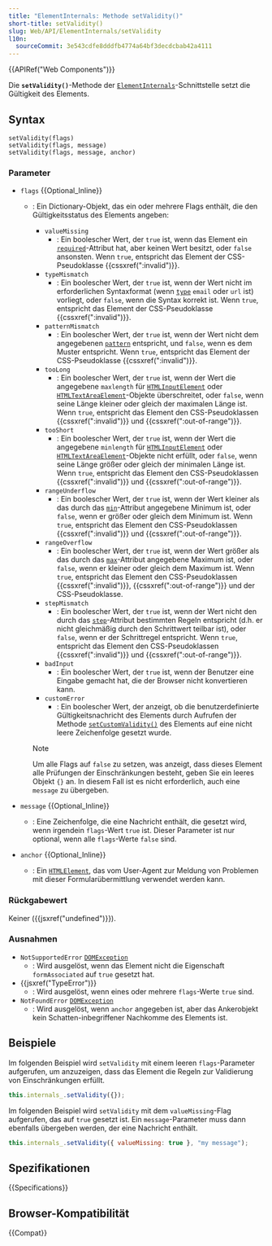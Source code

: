 ```yaml
---
title: "ElementInternals: Methode setValidity()"
short-title: setValidity()
slug: Web/API/ElementInternals/setValidity
l10n:
  sourceCommit: 3e543cdfe8dddfb4774a64bf3decdcbab42a4111
---
```


{{APIRef("Web Components")}}

Die **`setValidity()`**-Methode der [`ElementInternals`](/de/docs/Web/API/ElementInternals)-Schnittstelle setzt die Gültigkeit des Elements.

## Syntax

```js-nolint
setValidity(flags)
setValidity(flags, message)
setValidity(flags, message, anchor)
```

### Parameter

- `flags` {{Optional_Inline}}

  - : Ein Dictionary-Objekt, das ein oder mehrere Flags enthält, die den Gültigkeitsstatus des Elements angeben:

    - `valueMissing`
      - : Ein boolescher Wert, der `true` ist, wenn das Element ein [`required`](/de/docs/Web/HTML/Reference/Elements/input#required)-Attribut hat, aber keinen Wert besitzt, oder `false` ansonsten. Wenn `true`, entspricht das Element der CSS-Pseudoklasse {{cssxref(":invalid")}}.
    - `typeMismatch`
      - : Ein boolescher Wert, der `true` ist, wenn der Wert nicht im erforderlichen Syntaxformat (wenn [`type`](/de/docs/Web/HTML/Reference/Elements/input#type) `email` oder `url` ist) vorliegt, oder `false`, wenn die Syntax korrekt ist. Wenn `true`, entspricht das Element der CSS-Pseudoklasse {{cssxref(":invalid")}}.
    - `patternMismatch`
      - : Ein boolescher Wert, der `true` ist, wenn der Wert nicht dem angegebenen [`pattern`](/de/docs/Web/HTML/Reference/Elements/input#pattern) entspricht, und `false`, wenn es dem Muster entspricht. Wenn `true`, entspricht das Element der CSS-Pseudoklasse {{cssxref(":invalid")}}.
    - `tooLong`
      - : Ein boolescher Wert, der `true` ist, wenn der Wert die angegebene `maxlength` für [`HTMLInputElement`](/de/docs/Web/API/HTMLInputElement) oder [`HTMLTextAreaElement`](/de/docs/Web/API/HTMLTextAreaElement)-Objekte überschreitet, oder `false`, wenn seine Länge kleiner oder gleich der maximalen Länge ist. Wenn `true`, entspricht das Element den CSS-Pseudoklassen {{cssxref(":invalid")}} und {{cssxref(":out-of-range")}}.
    - `tooShort`
      - : Ein boolescher Wert, der `true` ist, wenn der Wert die angegebene `minlength` für [`HTMLInputElement`](/de/docs/Web/API/HTMLInputElement) oder [`HTMLTextAreaElement`](/de/docs/Web/API/HTMLTextAreaElement)-Objekte nicht erfüllt, oder `false`, wenn seine Länge größer oder gleich der minimalen Länge ist. Wenn `true`, entspricht das Element den CSS-Pseudoklassen {{cssxref(":invalid")}} und {{cssxref(":out-of-range")}}.
    - `rangeUnderflow`
      - : Ein boolescher Wert, der `true` ist, wenn der Wert kleiner als das durch das [`min`](/de/docs/Web/HTML/Reference/Elements/input#min)-Attribut angegebene Minimum ist, oder `false`, wenn er größer oder gleich dem Minimum ist. Wenn `true`, entspricht das Element den CSS-Pseudoklassen {{cssxref(":invalid")}} und {{cssxref(":out-of-range")}}.
    - `rangeOverflow`
      - : Ein boolescher Wert, der `true` ist, wenn der Wert größer als das durch das [`max`](/de/docs/Web/HTML/Reference/Elements/input#max)-Attribut angegebene Maximum ist, oder `false`, wenn er kleiner oder gleich dem Maximum ist. Wenn `true`, entspricht das Element den CSS-Pseudoklassen {{cssxref(":invalid")}}, {{cssxref(":out-of-range")}} und der CSS-Pseudoklasse.
    - `stepMismatch`
      - : Ein boolescher Wert, der `true` ist, wenn der Wert nicht den durch das [`step`](/de/docs/Web/HTML/Reference/Elements/input#step)-Attribut bestimmten Regeln entspricht (d.h. er nicht gleichmäßig durch den Schrittwert teilbar ist), oder `false`, wenn er der Schrittregel entspricht. Wenn `true`, entspricht das Element den CSS-Pseudoklassen {{cssxref(":invalid")}} und {{cssxref(":out-of-range")}}.
    - `badInput`
      - : Ein boolescher Wert, der `true` ist, wenn der Benutzer eine Eingabe gemacht hat, die der Browser nicht konvertieren kann.
    - `customError`
      - : Ein boolescher Wert, der anzeigt, ob die benutzerdefinierte Gültigkeitsnachricht des Elements durch Aufrufen der Methode [`setCustomValidity()`](/de/docs/Web/API/HTMLInputElement/setCustomValidity) des Elements auf eine nicht leere Zeichenfolge gesetzt wurde.

    > [!NOTE]
    > Um alle Flags auf `false` zu setzen, was anzeigt, dass dieses Element alle Prüfungen der Einschränkungen besteht, geben Sie ein leeres Objekt `{}` an. In diesem Fall ist es nicht erforderlich, auch eine `message` zu übergeben.

- `message` {{Optional_Inline}}
  - : Eine Zeichenfolge, die eine Nachricht enthält, die gesetzt wird, wenn irgendein `flags`-Wert `true` ist. Dieser Parameter ist nur optional, wenn alle `flags`-Werte `false` sind.
- `anchor` {{Optional_Inline}}
  - : Ein [`HTMLElement`](/de/docs/Web/API/HTMLElement), das vom User-Agent zur Meldung von Problemen mit dieser Formularübermittlung verwendet werden kann.

### Rückgabewert

Keiner ({{jsxref("undefined")}}).

### Ausnahmen

- `NotSupportedError` [`DOMException`](/de/docs/Web/API/DOMException)
  - : Wird ausgelöst, wenn das Element nicht die Eigenschaft `formAssociated` auf `true` gesetzt hat.
- {{jsxref("TypeError")}}
  - : Wird ausgelöst, wenn eines oder mehrere `flags`-Werte `true` sind.
- `NotFoundError` [`DOMException`](/de/docs/Web/API/DOMException)
  - : Wird ausgelöst, wenn `anchor` angegeben ist, aber das Ankerobjekt kein Schatten-inbegriffener Nachkomme des Elements ist.

## Beispiele

Im folgenden Beispiel wird `setValidity` mit einem leeren `flags`-Parameter aufgerufen, um anzuzeigen, dass das Element die Regeln zur Validierung von Einschränkungen erfüllt.

```js
this.internals_.setValidity({});
```

Im folgenden Beispiel wird `setValidity` mit dem `valueMissing`-Flag aufgerufen, das auf `true` gesetzt ist. Ein `message`-Parameter muss dann ebenfalls übergeben werden, der eine Nachricht enthält.

```js
this.internals_.setValidity({ valueMissing: true }, "my message");
```

## Spezifikationen

{{Specifications}}

## Browser-Kompatibilität

{{Compat}}
